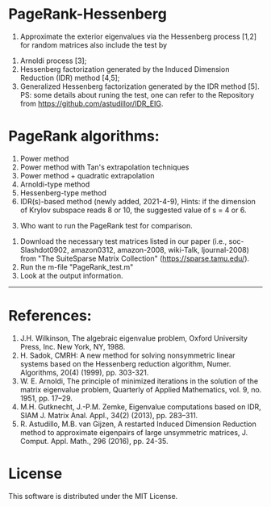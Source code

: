 # PageRank-Hessenberg
1. Approximate the exterior eigenvalues via the Hessenberg process [1,2] for random matrices
also include the test by
1) Arnoldi process [3];
2) Hessenberg factorization generated by the Induced Dimension Reduction (IDR) method [4,5];
3) Generalized Hessenberg factorization generated by the IDR method [5].
PS: some details about runing the test, one can refer to the Repository from https://github.com/astudillor/IDR_EIG.

# PageRank algorithms:
1) Power method
2) Power method with Tan's extrapolation techniques
3) Power method + quadratic extrapolation
4) Arnoldi-type method
5) Hessenberg-type method
6) IDR(s)-based method (newly added, 2021-4-9), Hints: if the dimension of Krylov subspace reads 8 or 10, the suggested value of s = 4 or 6. 

3. Who want to run the PageRank test for comparison.
1) Download the necessary test matrices listed in our paper (i.e.,
soc-Slashdot0902,
amazon0312,
amazon-2008,
wiki-Talk,
ljournal-2008) from "The SuiteSparse Matrix Collection" (https://sparse.tamu.edu/).
2) Run the m-file "PageRank_test.m"
3) Look at the output information.

----------------------------------------------------------------------------------
# References:
1. J.H. Wilkinson, The algebraic eigenvalue problem, Oxford University Press, Inc. New York, NY, 1988.
2. H. Sadok, CMRH: A new method for solving nonsymmetric linear systems based on the Hessenberg reduction 
algorithm, Numer. Algorithms, 20(4) (1999), pp. 303-321.
3. W. E. Arnoldi, The principle of minimized iterations in the solution of the matrix eigenvalue 
problem, Quarterly of Applied Mathematics, vol. 9, no. 1951, pp. 17–29.
4. M.H. Gutknecht, J.-P.M. Zemke, Eigenvalue computations based on IDR, SIAM J. Matrix Anal. Appl., 
34(2) (2013), pp. 283–311.
5. R. Astudillo, M.B. van Gijzen, A restarted Induced Dimension Reduction method to approximate 
eigenpairs of large unsymmetric matrices, J. Comput. Appl. Math., 296 (2016), pp. 24-35.

# License
This software is distributed under the MIT License.
